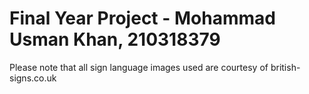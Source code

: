# Final Year Project - Mohammad Usman Khan, 210318379

Please note that all sign language images used are courtesy of british-signs.co.uk
